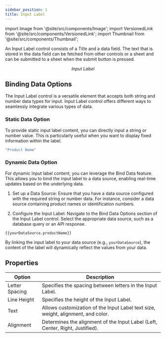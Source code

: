 ```yaml
---
sidebar_position: 1
title: Input Label
---
```


import Image from '@site/src/components/Image';
import VersionedLink from '@site/src/components/VersionedLink';
import Thumbnail from '@site/src/components/Thumbnail';

An Input Label control consists of a Title and a data field. The text that is stored in the data field can be fetched from other controls or a sheet and can be submitted to a sheet when the submit button is pressed.

<figure>
  <Thumbnail src="/img/reference/controls/input-label/preview.jpeg" alt="Input Label" />
  <figcaption align = "center"><i>Input Label</i></figcaption>
</figure>


## Binding Data Options

The Input Label control is a versatile element that accepts both string and number data types for input. Input Label control offers different ways to seamlessly integrate various types of data.

### Static Data Option

To provide static input label content, you can directly input a string or number value. This is particularly useful when you want to display fixed information within the label.

```js
"Product Name"
```

### Dynamic Data Option

For dynamic input label content, you can leverage the Bind Data feature. This allows you to bind the input label to a data source, enabling real-time updates based on the underlying data.

1. Set up a Data Source:
Ensure that you have a data source configured with the required string or number data. For instance, consider a data source containing product names or identification numbers.

2. Configure the Input Label:
Navigate to the Bind Data Options section of the Input Label control. Select the appropriate data source, such as a database query or an API response.

```
{{yourDataSource.productName}}
```

By linking the input label to your data source (e.g., `yourDataSource`), the content of the label will dynamically reflect the values from your data.




## Properties


| Option        | Description                                                          |
|---------------|----------------------------------------------------------------------|
| Letter Spacing| Specifies the spacing between letters in the Input Label.            |
| Line Height  | Specifies the height of the Input Label.                             |
| Text          | Allows customization of the Input Label text size, weight, alignment, and color. |
| Alignment     | Determines the alignment of the Input Label (Left, Center, Right, Justified). |

